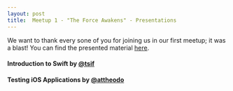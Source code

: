 ```yaml
---
layout: post
title:  Meetup 1 - "The Force Awakens" - Presentations
---
```

<script type="text/javascript">
  var presentations = [
    {
      videoElement: '#video-1', videoSize: '460x407',
      slidesElement: '#slides-1', slidesSize: '460x407',
      jsonFile: '/public/assets/presentations/Meetup-1-Presentation-1.json',
      delay: 0
    },
    {
      videoElement: '#video-2', videoSize: '460x407',
      slidesElement: '#slides-2', slidesSize: '460x407',
      jsonFile: '/public/assets/presentations/Meetup-1-Presentation-2.json',
      delay: 2000
    },
  ];

  var presenters = [{}, {}];

  function initPresentation(index, data) {
    var presentation = presentations[index];
    var presenter = presenters[index];
    presenter = new Presentz(presentation.videoElement, presentation.videoSize, presentation.slidesElement, presentation.slidesSize);
    presenter.init(data);
    presenter.changeChapter(0, 0, false, function(err) {
      if (err) {
        alert(err);
      }
    });
  }

  function fetchJson(index) {
    var presentation = presentations[index];
    jQuery.get(presentation.jsonFile, function(data) {
      setTimeout(function() { initPresentation(index, data); }, presentation.delay);
    });
  }

  jQuery().ready(function() {
    for (var i = 0; i < presentations.length; i++)
      fetchJson(i);
  });
</script>

We want to thank every sone of you for joining us in our first meetup; it was a blast! You can find the presented material <a href="{{ page.url }}">here</a>.

<!--more-->

#### Introduction to Swift by [@tsif](https://twitter.com/sprimp)
<div class="clearfix">
  <div id="slides-1"></div>
  <div id="video-1"></div>
</div>

#### Testing iOS Applications by [@attheodo](https://twitter.com/attheodo)
<div class="clearfix">
  <div id="slides-2"></div>
  <div id="video-2"></div>
</div>
